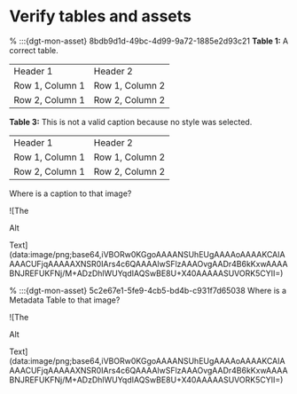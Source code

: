 # Verify tables and assets


% :::{dgt-mon-asset} 8bdb9d1d-49bc-4d99-9a72-1885e2d93c21
**Table 1:** A correct table.



|  |  |
| --- | --- |
| Header 1 | Header 2 |
| Row 1, Column 1 | Row 1, Column 2 |
| Row 2, Column 1 | Row 2, Column 2 |

**Table 3:** This is not a valid caption because no style was selected.



|  |  |
| --- | --- |
| Header 1 | Header 2 |
| Row 1, Column 1 | Row 1, Column 2 |
| Row 2, Column 1 | Row 2, Column 2 |

Where is a caption to that image?

![The

Alt

Text](data:image/png;base64,iVBORw0KGgoAAAANSUhEUgAAAAoAAAAKCAIAAAACUFjqAAAAAXNSR0IArs4c6QAAAAlwSFlzAAAOvgAADr4B6kKxwAAAABNJREFUKFNj/M+ADzDhlWUYqdIAQSwBE8U+X40AAAAASUVORK5CYII=)


% :::{dgt-mon-asset} 5c2e67e1-5fe9-4cb5-bd4b-c931f7d65038
Where is a Metadata Table to that image?

![The

Alt

Text](data:image/png;base64,iVBORw0KGgoAAAANSUhEUgAAAAoAAAAKCAIAAAACUFjqAAAAAXNSR0IArs4c6QAAAAlwSFlzAAAOvgAADr4B6kKxwAAAABNJREFUKFNj/M+ADzDhlWUYqdIAQSwBE8U+X40AAAAASUVORK5CYII=)


